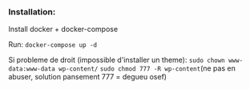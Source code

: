 ### Installation:

Install docker + docker-compose

Run: ```docker-compose up -d```

Si probleme de droit (impossible d'installer un theme): 
```sudo chown www-data:www-data wp-content/```
```sudo chmod 777 -R wp-content```(ne pas en abuser, solution pansement 777 = degueu osef)